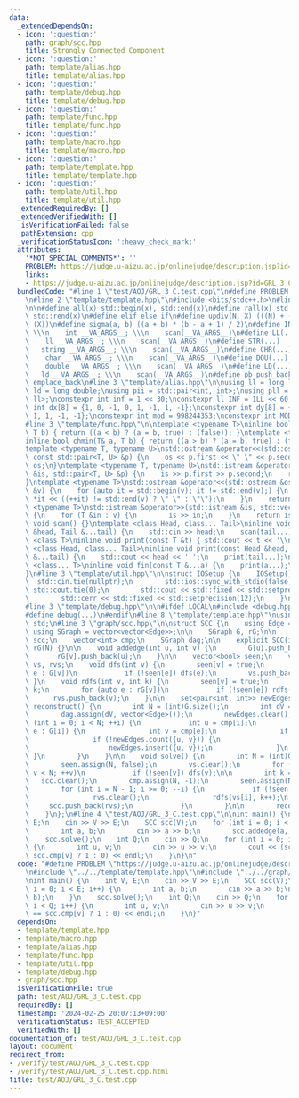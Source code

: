```yaml
---
data:
  _extendedDependsOn:
  - icon: ':question:'
    path: graph/scc.hpp
    title: Strongly Connected Component
  - icon: ':question:'
    path: template/alias.hpp
    title: template/alias.hpp
  - icon: ':question:'
    path: template/debug.hpp
    title: template/debug.hpp
  - icon: ':question:'
    path: template/func.hpp
    title: template/func.hpp
  - icon: ':question:'
    path: template/macro.hpp
    title: template/macro.hpp
  - icon: ':question:'
    path: template/template.hpp
    title: template/template.hpp
  - icon: ':question:'
    path: template/util.hpp
    title: template/util.hpp
  _extendedRequiredBy: []
  _extendedVerifiedWith: []
  _isVerificationFailed: false
  _pathExtension: cpp
  _verificationStatusIcon: ':heavy_check_mark:'
  attributes:
    '*NOT_SPECIAL_COMMENTS*': ''
    PROBLEM: https://judge.u-aizu.ac.jp/onlinejudge/description.jsp?id=GRL_3_C
    links:
    - https://judge.u-aizu.ac.jp/onlinejudge/description.jsp?id=GRL_3_C
  bundledCode: "#line 1 \"test/AOJ/GRL_3_C.test.cpp\"\n#define PROBLEM \"https://judge.u-aizu.ac.jp/onlinejudge/description.jsp?id=GRL_3_C\"\
    \n#line 2 \"template/template.hpp\"\n#include <bits/stdc++.h>\n#line 3 \"template/macro.hpp\"\
    \n\n#define all(x) std::begin(x), std::end(x)\n#define rall(x) std::rbegin(x),\
    \ std::rend(x)\n#define elif else if\n#define updiv(N, X) (((N) + (X) - (1)) /\
    \ (X))\n#define sigma(a, b) ((a + b) * (b - a + 1) / 2)\n#define INT(...)    \
    \ \\\n    int __VA_ARGS__; \\\n    scan(__VA_ARGS__)\n#define LL(...)     \\\n\
    \    ll __VA_ARGS__; \\\n    scan(__VA_ARGS__)\n#define STR(...)        \\\n \
    \   string __VA_ARGS__; \\\n    scan(__VA_ARGS__)\n#define CHR(...)      \\\n\
    \    char __VA_ARGS__; \\\n    scan(__VA_ARGS__)\n#define DOU(...)        \\\n\
    \    double __VA_ARGS__; \\\n    scan(__VA_ARGS__)\n#define LD(...)     \\\n \
    \   ld __VA_ARGS__; \\\n    scan(__VA_ARGS__)\n#define pb push_back\n#define eb\
    \ emplace_back\n#line 3 \"template/alias.hpp\"\n\nusing ll = long long;\nusing\
    \ ld = long double;\nusing pii = std::pair<int, int>;\nusing pll = std::pair<ll,\
    \ ll>;\nconstexpr int inf = 1 << 30;\nconstexpr ll INF = 1LL << 60;\nconstexpr\
    \ int dx[8] = {1, 0, -1, 0, 1, -1, 1, -1};\nconstexpr int dy[8] = {0, 1, 0, -1,\
    \ 1, 1, -1, -1};\nconstexpr int mod = 998244353;\nconstexpr int MOD = 1e9 + 7;\n\
    #line 3 \"template/func.hpp\"\n\ntemplate <typename T>\ninline bool chmax(T& a,\
    \ T b) { return ((a < b) ? (a = b, true) : (false)); }\ntemplate <typename T>\n\
    inline bool chmin(T& a, T b) { return ((a > b) ? (a = b, true) : (false)); }\n\
    template <typename T, typename U>\nstd::ostream &operator<<(std::ostream &os,\
    \ const std::pair<T, U> &p) {\n    os << p.first << \" \" << p.second;\n    return\
    \ os;\n}\ntemplate <typename T, typename U>\nstd::istream &operator>>(std::istream\
    \ &is, std::pair<T, U> &p) {\n    is >> p.first >> p.second;\n    return is;\n\
    }\ntemplate <typename T>\nstd::ostream &operator<<(std::ostream &os, const std::vector<T>\
    \ &v) {\n    for (auto it = std::begin(v); it != std::end(v);) {\n        os <<\
    \ *it << ((++it) != std::end(v) ? \" \" : \"\");\n    }\n    return os;\n}\ntemplate\
    \ <typename T>\nstd::istream &operator>>(std::istream &is, std::vector<T> &v)\
    \ {\n    for (T &in : v) {\n        is >> in;\n    }\n    return is;\n}\ninline\
    \ void scan() {}\ntemplate <class Head, class... Tail>\ninline void scan(Head\
    \ &head, Tail &...tail) {\n    std::cin >> head;\n    scan(tail...);\n}\ntemplate\
    \ <class T>\ninline void print(const T &t) { std::cout << t << '\\n'; }\ntemplate\
    \ <class Head, class... Tail>\ninline void print(const Head &head, const Tail\
    \ &...tail) {\n    std::cout << head << ' ';\n    print(tail...);\n}\ntemplate\
    \ <class... T>\ninline void fin(const T &...a) {\n    print(a...);\n    exit(0);\n\
    }\n#line 3 \"template/util.hpp\"\n\nstruct IOSetup {\n    IOSetup() {\n      \
    \  std::cin.tie(nullptr);\n        std::ios::sync_with_stdio(false);\n       \
    \ std::cout.tie(0);\n        std::cout << std::fixed << std::setprecision(12);\n\
    \        std::cerr << std::fixed << std::setprecision(12);\n    }\n} IOSetup;\n\
    #line 3 \"template/debug.hpp\"\n\n#ifdef LOCAL\n#include <debug.hpp>\n#else\n\
    #define debug(...)\n#endif\n#line 8 \"template/template.hpp\"\nusing namespace\
    \ std;\n#line 3 \"graph/scc.hpp\"\n\nstruct SCC {\n    using Edge = int;\n   \
    \ using SGraph = vector<vector<Edge>>;\n\n    SGraph G, rG;\n\n    vector<vector<int>>\
    \ scc;\n    vector<int> cmp;\n    SGraph dag;\n\n    explicit SCC(int N) : G(N),\
    \ rG(N) {}\n\n    void addedge(int u, int v) {\n        G[u].push_back(v);\n \
    \       rG[v].push_back(u);\n    }\n\n    vector<bool> seen;\n    vector<int>\
    \ vs, rvs;\n    void dfs(int v) {\n        seen[v] = true;\n        for (auto\
    \ e : G[v])\n            if (!seen[e]) dfs(e);\n        vs.push_back(v);\n   \
    \ }\n    void rdfs(int v, int k) {\n        seen[v] = true;\n        cmp[v] =\
    \ k;\n        for (auto e : rG[v])\n            if (!seen[e]) rdfs(e, k);\n  \
    \      rvs.push_back(v);\n    }\n\n    set<pair<int, int>> newEdges;\n    void\
    \ reconstruct() {\n        int N = (int)G.size();\n        int dV = (int)scc.size();\n\
    \        dag.assign(dV, vector<Edge>());\n        newEdges.clear();\n        for\
    \ (int i = 0; i < N; ++i) {\n            int u = cmp[i];\n            for (auto\
    \ e : G[i]) {\n                int v = cmp[e];\n                if (u == v) continue;\n\
    \                if (!newEdges.count({u, v})) {\n                    dag[u].push_back(v);\n\
    \                    newEdges.insert({u, v});\n                }\n           \
    \ }\n        }\n    }\n\n    void solve() {\n        int N = (int)G.size();\n\
    \        seen.assign(N, false);\n        vs.clear();\n        for (int v = 0;\
    \ v < N; ++v)\n            if (!seen[v]) dfs(v);\n\n        int k = 0;\n     \
    \   scc.clear();\n        cmp.assign(N, -1);\n        seen.assign(N, false);\n\
    \        for (int i = N - 1; i >= 0; --i) {\n            if (!seen[vs[i]]) {\n\
    \                rvs.clear();\n                rdfs(vs[i], k++);\n           \
    \     scc.push_back(rvs);\n            }\n        }\n\n        reconstruct();\n\
    \    }\n};\n#line 4 \"test/AOJ/GRL_3_C.test.cpp\"\n\nint main() {\n    int V,\
    \ E;\n    cin >> V >> E;\n    SCC scc(V);\n    for (int i = 0; i < E; i++) {\n\
    \        int a, b;\n        cin >> a >> b;\n        scc.addedge(a, b);\n    }\n\
    \    scc.solve();\n    int Q;\n    cin >> Q;\n    for (int i = 0; i < Q; i++)\
    \ {\n        int u, v;\n        cin >> u >> v;\n        cout << (scc.cmp[u] ==\
    \ scc.cmp[v] ? 1 : 0) << endl;\n    }\n}\n"
  code: "#define PROBLEM \"https://judge.u-aizu.ac.jp/onlinejudge/description.jsp?id=GRL_3_C\"\
    \n#include \"../../template/template.hpp\"\n#include \"../../graph/scc.hpp\"\n\
    \nint main() {\n    int V, E;\n    cin >> V >> E;\n    SCC scc(V);\n    for (int\
    \ i = 0; i < E; i++) {\n        int a, b;\n        cin >> a >> b;\n        scc.addedge(a,\
    \ b);\n    }\n    scc.solve();\n    int Q;\n    cin >> Q;\n    for (int i = 0;\
    \ i < Q; i++) {\n        int u, v;\n        cin >> u >> v;\n        cout << (scc.cmp[u]\
    \ == scc.cmp[v] ? 1 : 0) << endl;\n    }\n}"
  dependsOn:
  - template/template.hpp
  - template/macro.hpp
  - template/alias.hpp
  - template/func.hpp
  - template/util.hpp
  - template/debug.hpp
  - graph/scc.hpp
  isVerificationFile: true
  path: test/AOJ/GRL_3_C.test.cpp
  requiredBy: []
  timestamp: '2024-02-25 20:07:13+09:00'
  verificationStatus: TEST_ACCEPTED
  verifiedWith: []
documentation_of: test/AOJ/GRL_3_C.test.cpp
layout: document
redirect_from:
- /verify/test/AOJ/GRL_3_C.test.cpp
- /verify/test/AOJ/GRL_3_C.test.cpp.html
title: test/AOJ/GRL_3_C.test.cpp
---
```

